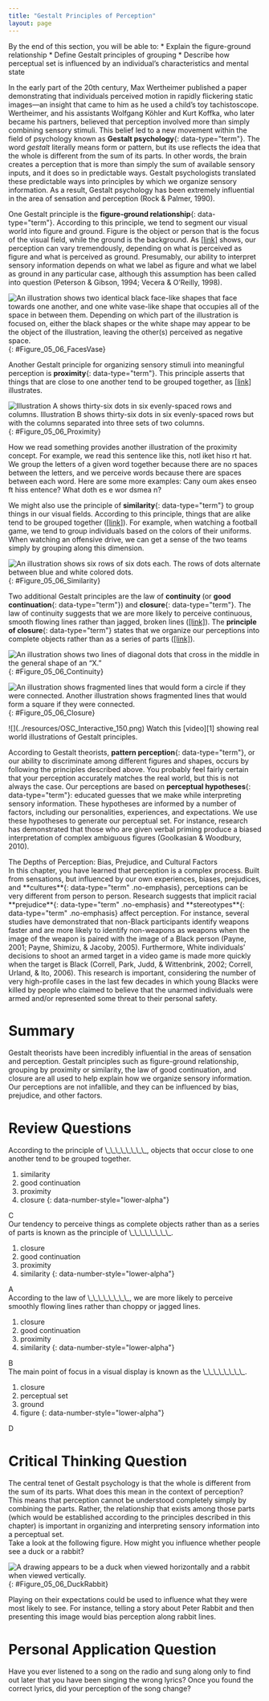 ```yaml
---
title: "Gestalt Principles of Perception"
layout: page
---
```



<div data-type="abstract" markdown="1">
By the end of this section, you will be able to:
* Explain the figure-ground relationship
* Define Gestalt principles of grouping
* Describe how perceptual set is influenced by an individual’s characteristics and mental state

</div>

In the early part of the 20th century, Max Wertheimer published a paper demonstrating that individuals perceived motion in rapidly flickering static images—an insight that came to him as he used a child’s toy tachistoscope. Wertheimer, and his assistants Wolfgang Köhler and Kurt Koffka, who later became his partners, believed that perception involved more than simply combining sensory stimuli. This belief led to a new movement within the field of psychology known as **Gestalt psychology**{: data-type="term"}. The word <em>gestalt </em>literally means form or pattern, but its use reflects the idea that the whole is different from the sum of its parts. In other words, the brain creates a perception that is more than simply the sum of available sensory inputs, and it does so in predictable ways. Gestalt psychologists translated these predictable ways into principles by which we organize sensory information. As a result, Gestalt psychology has been extremely influential in the area of sensation and perception (Rock &amp; Palmer, 1990).

One Gestalt principle is the **figure-ground relationship**{: data-type="term"}. According to this principle, we tend to segment our visual world into figure and ground. Figure is the object or person that is the focus of the visual field, while the ground is the background. As [\[link\]](#Figure_05_06_FacesVase) shows, our perception can vary tremendously, depending on what is perceived as figure and what is perceived as ground. Presumably, our ability to interpret sensory information depends on what we label as figure and what we label as ground in any particular case, although this assumption has been called into question (Peterson &amp; Gibson, 1994; Vecera &amp; O’Reilly, 1998).

 ![An illustration shows two identical black face-like shapes that face towards one another, and one white vase-like shape that occupies all of the space in between them. Depending on which part of the illustration is focused on, either the black shapes or the white shape may appear to be the object of the illustration, leaving the other(s) perceived as negative space.](../resources/CNX_Psych_05_06_FacesVase.jpg "The concept of figure-ground relationship explains why this image can be perceived either as a vase or as a pair of faces."){: #Figure_05_06_FacesVase}

Another Gestalt principle for organizing sensory stimuli into meaningful perception is **proximity**{: data-type="term"}. This principle asserts that things that are close to one another tend to be grouped together, as [\[link\]](#Figure_05_06_Proximity) illustrates.

 ![Illustration A shows thirty-six dots in six evenly-spaced rows and columns. Illustration B shows thirty-six dots in six evenly-spaced rows but with the columns separated into three sets of two columns.](../resources/CNX_Psych_05_06_Proximity.jpg "The Gestalt principle of proximity suggests that you see (a) one block of dots on the left side and (b) three columns on the right side."){: #Figure_05_06_Proximity}

How we read something provides another illustration of the proximity concept. For example, we read this sentence like this, notl iket hiso rt hat. We group the letters of a given word together because there are no spaces between the letters, and we perceive words because there are spaces between each word. Here are some more examples: Cany oum akes enseo ft hiss entence? What doth es e wor dsmea n?

We might also use the principle of **similarity**{: data-type="term"} to group things in our visual fields. According to this principle, things that are alike tend to be grouped together ([\[link\]](#Figure_05_06_Similarity)). For example, when watching a football game, we tend to group individuals based on the colors of their uniforms. When watching an offensive drive, we can get a sense of the two teams simply by grouping along this dimension.

 ![An illustration shows six rows of six dots each. The rows of dots alternate between blue and white colored dots.](../resources/CNX_Psych_05_06_Similarity.jpg "When looking at this array of dots, we likely perceive alternating rows of colors. We are grouping these dots according to the principle of similarity."){: #Figure_05_06_Similarity}

Two additional Gestalt principles are the law of <strong data-type="term">continuity </strong>(or **good continuation**{: data-type="term"}) and **closure**{: data-type="term"}. The law of continuity suggests that we are more likely to perceive continuous, smooth flowing lines rather than jagged, broken lines ([\[link\]](#Figure_05_06_Continuity)). The **principle of closure**{: data-type="term"} states that we organize our perceptions into complete objects rather than as a series of parts ([\[link\]](#Figure_05_06_Closure)).

 ![An illustration shows two lines of diagonal dots that cross in the middle in the general shape of an &#x201C;X.&#x201D;](../resources/CNX_Psych_05_06_Continuity.jpg "Good continuation would suggest that we are more likely to perceive this as two overlapping lines, rather than four lines meeting in the center."){: #Figure_05_06_Continuity}

![An illustration shows fragmented lines that would form a circle if they were connected. Another illustration shows fragmented lines that would form a square if they were connected.](../resources/CNX_Psych_05_06_Closure.jpg "Closure suggests that we will perceive a complete circle and rectangle rather than a series of segments."){: #Figure_05_06_Closure}

<div data-type="note" class="psychology link-to-learning" data-label="Link To Learning" markdown="1">
<span data-type="media" data-alt=""> ![](../resources/OSC_Interactive_150.png) </span>
Watch this [video][1] showing real world illustrations of Gestalt principles.

</div>

According to Gestalt theorists, **pattern perception**{: data-type="term"}, or our ability to discriminate among different figures and shapes, occurs by following the principles described above. You probably feel fairly certain that your perception accurately matches the real world, but this is not always the case. Our perceptions are based on **perceptual hypotheses**{: data-type="term"}\: educated guesses that we make while interpreting sensory information. These hypotheses are informed by a number of factors, including our personalities, experiences, and expectations. We use these hypotheses to generate our perceptual set. For instance, research has demonstrated that those who are given verbal priming produce a biased interpretation of complex ambiguous figures (Goolkasian &amp; Woodbury, 2010).

<div data-type="note" class="psychology dig-deeper" data-label="Dig Deeper" markdown="1">
<div data-type="title">
The Depths of Perception: Bias, Prejudice, and Cultural Factors
</div>
In this chapter, you have learned that perception is a complex process. Built from sensations, but influenced by our own experiences, biases, prejudices, and **cultures**{: data-type="term" .no-emphasis}, perceptions can be very different from person to person. Research suggests that implicit racial **prejudice**{: data-type="term" .no-emphasis} and **stereotypes**{: data-type="term" .no-emphasis} affect perception. For instance, several studies have demonstrated that non-Black participants identify weapons faster and are more likely to identify non-weapons as weapons when the image of the weapon is paired with the image of a Black person (Payne, 2001; Payne, Shimizu, &amp; Jacoby, 2005). Furthermore, White individuals’ decisions to shoot an armed target in a video game is made more quickly when the target is Black (Correll, Park, Judd, &amp; Wittenbrink, 2002; Correll, Urland, &amp; Ito, 2006). This research is important, considering the number of very high-profile cases in the last few decades in which young Blacks were killed by people who claimed to believe that the unarmed individuals were armed and/or represented some threat to their personal safety.

</div>

# Summary

Gestalt theorists have been incredibly influential in the areas of sensation and perception. Gestalt principles such as figure-ground relationship, grouping by proximity or similarity, the law of good continuation, and closure are all used to help explain how we organize sensory information. Our perceptions are not infallible, and they can be influenced by bias, prejudice, and other factors.

# Review Questions

<div data-type="exercise">
<div data-type="problem" markdown="1">
According to the principle of \_\_\_\_\_\_\_\_, objects that occur close to one another tend to be grouped together.

1.  similarity
2.  good continuation
3.  proximity
4.  closure
{: data-number-style="lower-alpha"}

</div>
<div data-type="solution" markdown="1">
C

</div>
</div>

<div data-type="exercise">
<div data-type="problem" markdown="1">
Our tendency to perceive things as complete objects rather than as a series of parts is known as the principle of \_\_\_\_\_\_\_\_.

1.  closure
2.  good continuation
3.  proximity
4.  similarity
{: data-number-style="lower-alpha"}

</div>
<div data-type="solution" markdown="1">
A

</div>
</div>

<div data-type="exercise">
<div data-type="problem" markdown="1">
According to the law of \_\_\_\_\_\_\_\_, we are more likely to perceive smoothly flowing lines rather than choppy or jagged lines.

1.  closure
2.  good continuation
3.  proximity
4.  similarity
{: data-number-style="lower-alpha"}

</div>
<div data-type="solution" markdown="1">
B

</div>
</div>

<div data-type="exercise">
<div data-type="problem" markdown="1">
The main point of focus in a visual display is known as the \_\_\_\_\_\_\_\_.

1.  closure
2.  perceptual set
3.  ground
4.  figure
{: data-number-style="lower-alpha"}

</div>
<div data-type="solution" markdown="1">
D

</div>
</div>

# Critical Thinking Question

<div data-type="exercise">
<div data-type="problem" markdown="1">
The central tenet of Gestalt psychology is that the whole is different from the sum of its parts. What does this mean in the context of perception?

</div>
<div data-type="solution" markdown="1">
This means that perception cannot be understood completely simply by combining the parts. Rather, the relationship that exists among those parts (which would be established according to the principles described in this chapter) is important in organizing and interpreting sensory information into a perceptual set.

</div>
</div>

<div data-type="exercise">
<div data-type="problem" markdown="1">
Take a look at the following figure. How might you influence whether people see a duck or a rabbit?

![A drawing appears to be a duck when viewed horizontally and a rabbit when viewed vertically.](../resources/CNX_Psych_05_06_DuckRabbit.jpg){: #Figure_05_06_DuckRabbit}


</div>
<div data-type="solution" markdown="1">
Playing on their expectations could be used to influence what they were most likely to see. For instance, telling a story about Peter Rabbit and then presenting this image would bias perception along rabbit lines.

</div>
</div>

# Personal Application Question

<div data-type="exercise">
<div data-type="problem" markdown="1">
Have you ever listened to a song on the radio and sung along only to find out later that you have been singing the wrong lyrics? Once you found the correct lyrics, did your perception of the song change?

</div>
</div>



[1]: http://openstaxcollege.org/l/gestalt
